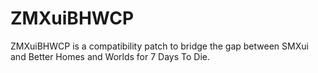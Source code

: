 # ZMXuiBHWCP
ZMXuiBHWCP is a compatibility patch to bridge the gap between SMXui and Better Homes and Worlds for 7 Days To Die.

